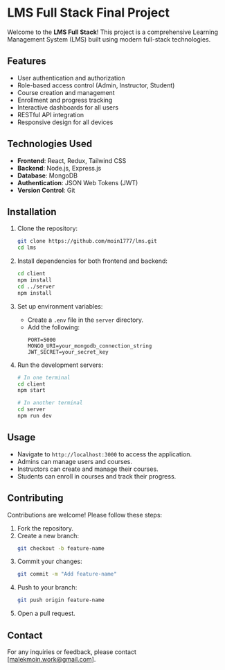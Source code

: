 # LMS Full Stack Final Project

Welcome to the **LMS Full Stack**! This project is a comprehensive Learning Management System (LMS) built using modern full-stack technologies.

## Features

- User authentication and authorization
- Role-based access control (Admin, Instructor, Student)
- Course creation and management
- Enrollment and progress tracking
- Interactive dashboards for all users
- RESTful API integration
- Responsive design for all devices

## Technologies Used

- **Frontend**: React, Redux, Tailwind CSS
- **Backend**: Node.js, Express.js
- **Database**: MongoDB
- **Authentication**: JSON Web Tokens (JWT)
- **Version Control**: Git

## Installation

1. Clone the repository:
    ```bash
    git clone https://github.com/moin1777/lms.git
    cd lms
    ```

2. Install dependencies for both frontend and backend:
    ```bash
    cd client
    npm install
    cd ../server
    npm install
    ```

3. Set up environment variables:
    - Create a `.env` file in the `server` directory.
    - Add the following:
      ```
      PORT=5000
      MONGO_URI=your_mongodb_connection_string
      JWT_SECRET=your_secret_key
      ```

4. Run the development servers:
    ```bash
    # In one terminal
    cd client
    npm start

    # In another terminal
    cd server
    npm run dev
    ```

## Usage

- Navigate to `http://localhost:3000` to access the application.
- Admins can manage users and courses.
- Instructors can create and manage their courses.
- Students can enroll in courses and track their progress.

## Contributing

Contributions are welcome! Please follow these steps:

1. Fork the repository.
2. Create a new branch:
    ```bash
    git checkout -b feature-name
    ```
3. Commit your changes:
    ```bash
    git commit -m "Add feature-name"
    ```
4. Push to your branch:
    ```bash
    git push origin feature-name
    ```
5. Open a pull request.

## Contact

For any inquiries or feedback, please contact [malekmoin.work@gmail.com].
